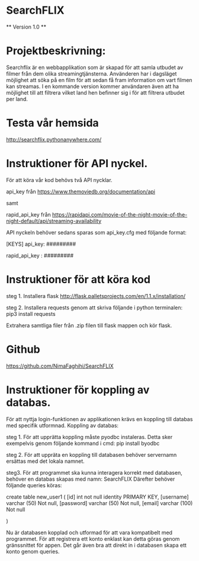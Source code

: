 #  SearchFLIX

** Version 1.0 **


# Projektbeskrivning:

Searchflix är en webbapplikation som är skapad för att samla utbudet av filmer från dem olika streamingtjänsterna. Använderen har i dagsläget möjlighet att söka på en film för att sedan få fram information om vart filmen kan streamas. I en kommande version kommer användaren även att ha möjlighet till att filtrera vilket land hen befinner sig i för att filtrera utbudet per land. 

# Testa vår hemsida

http://searchflix.pythonanywhere.com/

# Instruktioner för API nyckel.

För att köra vår kod behövs två API nycklar. 

api_key från https://www.themoviedb.org/documentation/api 

samt

rapid_api_key från https://rapidapi.com/movie-of-the-night-movie-of-the-night-default/api/streaming-availability

API nyckeln behöver sedans sparas som api_key.cfg med följande format:

[KEYS]
api_key: #########

rapid_api_key : #########

# Instruktioner för att köra kod

steg 1.
Installera flask
http://flask.palletsprojects.com/en/1.1.x/installation/


steg 2. 
Installera requests genom att skriva följande i python terminalen:
pip3 install requests

Extrahera samtliga filer från .zip filen till flask mappen och kör flask.

# Github
https://github.com/NimaFaghihi/SearchFLIX

# Instruktioner för koppling av databas.

För att nyttja login-funktionen av applikationen krävs en koppling till databas med specifik utformnad.
Koppling av databas:

steg 1.
För att upprätta koppling måste pyodbc instaleras. Detta sker exempelvis genom följande kommand i cmd: pip install byodbc

steg 2.
För att uppräta en koppling till databasen behöver servernamn ersättas med det lokala namnet. 

steg3.
För att programmet ska kunna interagera korrekt med databasen, behöver en databas skapas med namn: SearchFLIX
Därefter behöver följande queries köras: 

create table new_user1
(
	[id] int not null identity PRIMARY KEY,
	[username] varchar (50) Not null,
	[password] varchar (50) Not null,
	[email] varchar (100) Not null
	
)

Nu är databasen kopplad och utformad för att vara kompatibelt med programmet.
För att registrera ett konto enklast kan detta göras genom gränssnittet för appen.
Det går även bra att direkt in i databasen skapa ett konto genom queries.
